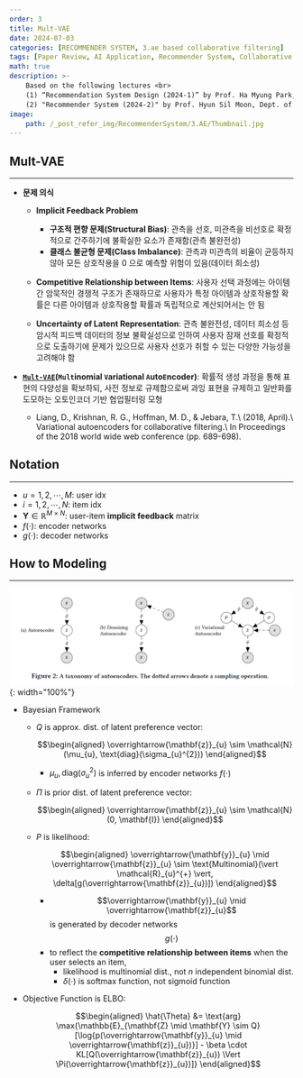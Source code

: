 ```yaml
---
order: 3
title: Mult-VAE
date: 2024-07-03
categories: [RECOMMENDER SYSTEM, 3.ae based collaborative filtering]
tags: [Paper Review, AI Application, Recommender System, Collaborative Filtering, Autoencoder, Bayesian]
math: true
description: >-
    Based on the following lectures <br>
    (1) “Recommendation System Design (2024-1)” by Prof. Ha Myung Park, Dept. of Artificial Intelligence. College of SW, Kookmin Univ. <br>
    (2) "Recommender System (2024-2)" by Prof. Hyun Sil Moon, Dept. of Data Science, The Grad. School, Kookmin Univ.
image:
    path: /_post_refer_img/RecommenderSystem/3.AE/Thumbnail.jpg
---
```


## Mult-VAE
-----

- **문제 의식**
    - **Implicit Feedback Problem**
        - **구조적 편향 문제(Structural Bias)**: 관측을 선호, 미관측을 비선호로 확정적으로 간주하기에 불확실한 요소가 존재함(관측 불완전성)
        - **클래스 불균형 문제(Class Imbalance)**: 관측과 미관측의 비율이 균등하지 않아 모든 상호작용을 $0$ 으로 예측할 위험이 있음(데이터 희소성)

    - **Competitive Relationship between Items**: 사용자 선택 과정에는 아이템 간 암묵적인 경쟁적 구조가 존재하므로 사용자가 특정 아이템과 상호작용할 확률은 다른 아이템과 상호작용할 확률과 독립적으로 계산되어서는 안 됨

    - **Uncertainty of Latent Representation**: 관측 불완전성, 데이터 희소성 등 암시적 피드백 데이터의 정보 불확실성으로 인하여 사용자 잠재 선호를 확정적으로 도출하기에 문제가 있으므로 사용자 선호가 취할 수 있는 다양한 가능성을 고려해야 함

- **[`Mult-VAE`](https://doi.org/10.1145/3178876.3186150)(`Mult`inomial `V`ariational `A`uto`E`ncoder)**: 확률적 생성 과정을 통해 표현의 다양성을 확보하되, 사전 정보로 규제함으로써 과잉 표현을 규제하고 일반화를 도모하는 오토인코더 기반 협업필터링 모형
    - Liang, D., Krishnan, R. G., Hoffman, M. D., & Jebara, T.\\
    (2018, April).\\
    Variational autoencoders for collaborative filtering.\\
    In Proceedings of the 2018 world wide web conference (pp. 689-698).

## Notation
-----

- $u=1,2,\cdots,M$: user idx
- $i=1,2,\cdots,N$: item idx
- $\mathbf{Y} \in \mathbb{R}^{M \times N}$: user-item **implicit feedback** matrix
- $f(\cdot)$: encoder networks
- $g(\cdot)$: decoder networks

## How to Modeling
-----

![01](/_post_refer_img/RecommenderSystem/3.AE/03-01.png){: width="100%"}

- Bayesian Framework

    - $Q$ is approx. dist. of latent preference vector:

        $$\begin{aligned}
        \overrightarrow{\mathbf{z}}_{u} \sim \mathcal{N}(\mu_{u}, \text{diag}(\sigma_{u}^{2}))
        \end{aligned}$$

        - $\mu_{u}, \text{diag}(\sigma_{u}^{2})$ is inferred by encoder networks $f(\cdot)$

    - $\Pi$ is prior dist. of latent preference vector:

        $$\begin{aligned}
        \overrightarrow{\mathbf{z}}_{u} \sim \mathcal{N}(0, \mathbf{I})
        \end{aligned}$$

    - $P$ is likelihood:

        $$\begin{aligned}
        \overrightarrow{\mathbf{y}}_{u} \mid \overrightarrow{\mathbf{z}}_{u} \sim \text{Multinomial}(\vert \mathcal{R}_{u}^{+} \vert, \delta[g(\overrightarrow{\mathbf{z}}_{u})])
        \end{aligned}$$

        - $$\overrightarrow{\mathbf{y}}_{u} \mid \overrightarrow{\mathbf{z}}_{u}$$ is generated by decoder networks $$g(\cdot)$$
        - to reflect the **competitive relationship between items** when the user selects an item,
            - likelihood is multinomial dist., not $n$ independent binomial dist.
            - $\delta(\cdot)$ is softmax function, not sigmoid function

- Objective Function is ELBO:

    $$\begin{aligned}
    \hat{\Theta}
    &= \text{arg} \max{\mathbb{E}_{\mathbf{Z} \mid \mathbf{Y} \sim Q}[\log{p(\overrightarrow{\mathbf{y}}_{u} \mid \overrightarrow{\mathbf{z}}_{u})}] - \beta \cdot KL[Q(\overrightarrow{\mathbf{z}}_{u}) \Vert \Pi(\overrightarrow{\mathbf{z}}_{u})]}
    \end{aligned}$$
